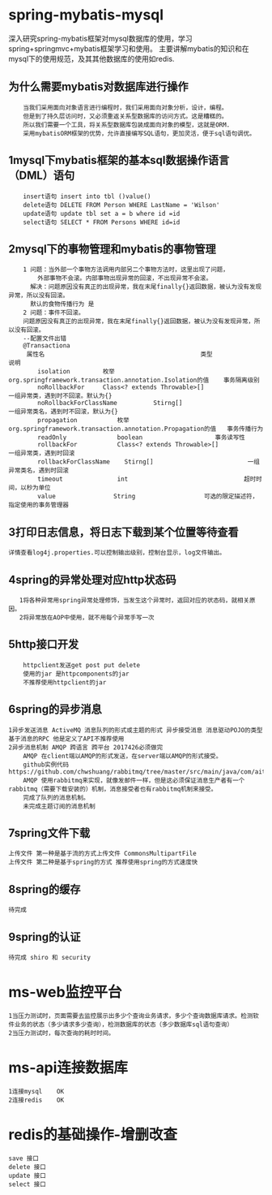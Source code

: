 # spring-mybatis-mysql
深入研究spring-mybatis框架对mysql数据库的使用，学习spring+springmvc+mybatis框架学习和使用。
主要讲解mybatis的知识和在mysql下的使用规范，及其其他数据库的使用如redis.
## 为什么需要mybatis对数据库进行操作
```
    当我们采用面向对象语言进行编程时，我们采用面向对象分析，设计，编程。
    但是到了持久层访问时，又必须重返关系型数据库的访问方式。这是糟糕的。
    所以我们需要一个工具，将关系型数据库包装成面向对象的模型，这就是ORM.
    采用mybatisORM框架的优势，允许直接编写SQL语句，更加灵活，便于sql语句调优。
```
## 1mysql下mybatis框架的基本sql数据操作语言（DML）语句
```
    insert语句 insert into tbl ()value()
    delete语句 DELETE FROM Person WHERE LastName = 'Wilson'
    update语句 update tbl set a = b where id =id
    select语句 SELECT * FROM Persons WHERE id=id
```
## 2mysql下的事物管理和mybatis的事物管理
```
    1 问题：当外部一个事物方法调用内部另二个事物方法时，这里出现了问题，
        外部事物不会滚。内部事物出现异常的回滚，不出现异常不会滚。
      解决：问题原因没有真正的出现异常，我在末尾finally{}返回数据，被认为没有发现异常，所以没有回滚。
      默认的食物传播行为 是
    2 问题：事件不回滚。
    问题原因没有真正的出现异常，我在末尾finally{}返回数据，被认为没有发现异常，所以没有回滚。
    --配置文件出错
    @Transactiona
     属性名                                           类型                               说明
        isolation         枚举org.springframework.transaction.annotation.Isolation的值    事务隔离级别
        noRollbackFor     Class<? extends Throwable>[]                                    一组异常类，遇到时不回滚。默认为{}
        noRollbackForClassName          Stirng[]                                        一组异常类名，遇到时不回滚，默认为{}
        propagation           枚举org.springframework.transaction.annotation.Propagation的值   事务传播行为
        readOnly              boolean                    事务读写性
        rollbackFor           Class<? extends Throwable>[]                        一组异常类，遇到时回滚
        rollbackForClassName    Stirng[]                          一组异常类名，遇到时回滚
        timeout               int                                超时时间，以秒为单位
        value                String                   可选的限定描述符，指定使用的事务管理器
```
## 3打印日志信息，将日志下载到某个位置等待查看
```
详情查看log4j.properties.可以控制输出级别，控制台显示，log文件输出。
```
## 4spring的异常处理对应http状态码
```
   1将各种异常用spring异常处理修饰，当发生这个异常时，返回对应的状态码，就相关原因。
   2将异常放在AOP中使用，就不用每个异常手写一次
```
## 5http接口开发
```
    httpclient发送get post put delete
    使用的jar 是httpcomponents的jar
    不推荐使用httpclient的jar
```
## 6spring的异步消息
```
1异步发送消息 ActiveMQ 消息队列的形式或主题的形式 异步接受消息 消息驱动POJO的类型 基于消息的RPC 他是定义了API不推荐使用
2异步消息机制 AMQP 跨语言 跨平台 2017426必须做完
    AMQP 在client端以AMQP的形式发送，在server端以AMQP的形式接受。
    github实例代码 https://github.com/chwshuang/rabbitmq/tree/master/src/main/java/com/aitongyi/rabbitmq/publish
    AMQP 使用rabbitmq来实现，就像发邮件一样，但是这必须保证消息生产者有一个rabbitmq（需要下载安装的）机制，消息接受者也有rabbitmq机制来接受。
    完成了队列的消息机制。
    未完成主题订阅的消息机制
```
## 7spring文件下载
```
上传文件 第一种是基于流的方式上传文件 CommonsMultipartFile
上传文件 第二种是基于spring的方式 推荐使用spring的方式速度快
```
## 8spring的缓存
```
待完成
```
## 9spring的认证
```
待完成 shiro 和 security
```
# ms-web监控平台
```
1当压力测试时，页面需要去监控展示出多少个查询业务请求，多少个查询数据库请求。检测软件业务的状态（多少请求多少查询），检测数据库的状态（多少数据库sql语句查询）
2当压力测试时，每次查询的耗时时间。
```
# ms-api连接数据库
```
1连接mysql    OK
2连接redis    OK
```
# redis的基础操作-增删改查
```
save 接口
delete 接口
update 接口
select 接口
```
